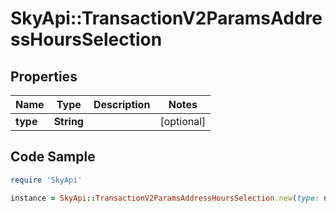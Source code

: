 # SkyApi::TransactionV2ParamsAddressHoursSelection

## Properties

Name | Type | Description | Notes
------------ | ------------- | ------------- | -------------
**type** | **String** |  | [optional] 

## Code Sample

```ruby
require 'SkyApi'

instance = SkyApi::TransactionV2ParamsAddressHoursSelection.new(type: null)
```


